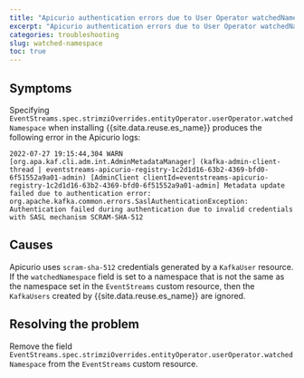 ```yaml
---
title: "Apicurio authentication errors due to User Operator watchedNamespace"
excerpt: "Apicurio authentication errors due to User Operator watchedNamespace being set."
categories: troubleshooting
slug: watched-namespace
toc: true
---
```


## Symptoms

Specifying `EventStreams.spec.strimziOverrides.entityOperator.userOperator.watchedNamespace` when installing {{site.data.reuse.es_name}} produces the following error in the Apicurio logs:
```
2022-07-27 19:15:44,304 WARN  [org.apa.kaf.cli.adm.int.AdminMetadataManager] (kafka-admin-client-thread | eventstreams-apicurio-registry-1c2d1d16-63b2-4369-bfd0-6f51552a9a01-admin) [AdminClient clientId=eventstreams-apicurio-registry-1c2d1d16-63b2-4369-bfd0-6f51552a9a01-admin] Metadata update failed due to authentication error: org.apache.kafka.common.errors.SaslAuthenticationException: Authentication failed during authentication due to invalid credentials with SASL mechanism SCRAM-SHA-512
```

## Causes

Apicurio uses `scram-sha-512` credentials generated by a `KafkaUser` resource. If the `watchedNamespace` field is set to a namespace that is not the same as the namespace set in the `EventStreams` custom resource, then the `KafkaUsers` created by {{site.data.reuse.es_name}} are ignored. 

## Resolving the problem

Remove the field `EventStreams.spec.strimziOverrides.entityOperator.userOperator.watchedNamespace` from the `EventStreams` custom resource.
